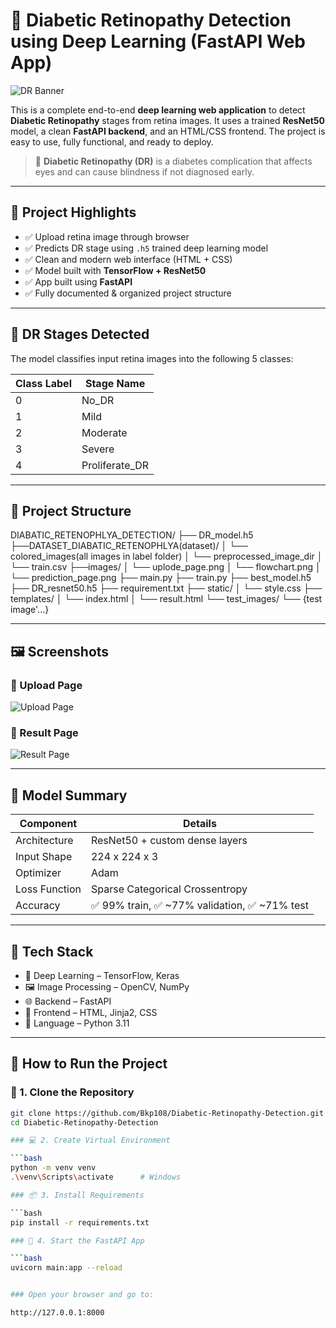 # 🧠 Diabetic Retinopathy Detection using Deep Learning (FastAPI Web App)

![DR Banner](docs/flowchart.png)

This is a complete end-to-end **deep learning web application** to detect **Diabetic Retinopathy** stages from retina images. It uses a trained **ResNet50** model, a clean **FastAPI backend**, and an HTML/CSS frontend. The project is easy to use, fully functional, and ready to deploy.

> 🔬 **Diabetic Retinopathy (DR)** is a diabetes complication that affects eyes and can cause blindness if not diagnosed early.

---

## 📌 Project Highlights

- ✅ Upload retina image through browser
- ✅ Predicts DR stage using `.h5` trained deep learning model
- ✅ Clean and modern web interface (HTML + CSS)
- ✅ Model built with **TensorFlow + ResNet50**
- ✅ App built using **FastAPI**
- ✅ Fully documented & organized project structure

---

## 🧠 DR Stages Detected

The model classifies input retina images into the following 5 classes:

| Class Label | Stage Name         |
|-------------|--------------------|
| 0           | No_DR              |
| 1           | Mild               |
| 2           | Moderate           |
| 3           | Severe             |
| 4           | Proliferate_DR     |

---

## 📁 Project Structure
DIABATIC_RETENOPHLYA_DETECTION/
├── DR_model.h5
├──DATASET_DIABATIC_RETENOPHLYA(dataset)/
│   └── colored_images(all images in label folder)
│   └── preprocessed_image_dir
│   └── train.csv
├──images/
│   └── uplode_page.png
│   └── flowchart.png
│   └── prediction_page.png
├── main.py
├── train.py
├── best_model.h5
├── DR_resnet50.h5
├── requirement.txt
├── static/
│   └── style.css
├── templates/
│   └── index.html
│   └── result.html
└── test_images/
    └── {test image'...}


---

## 🖼️ Screenshots

### 🔹 Upload Page
![Upload Page](docs/upload.png)

### 🔹 Result Page
![Result Page](docs/result.png)

---

## 🧪 Model Summary

| Component     | Details                          |
|---------------|----------------------------------|
| Architecture  | ResNet50 + custom dense layers   |
| Input Shape   | 224 x 224 x 3                    |
| Optimizer     | Adam                             |
| Loss Function | Sparse Categorical Crossentropy  |
| Accuracy      | ✅ 99% train, ✅ ~77% validation, ✅ ~71% test |

---

## 🧰 Tech Stack

- 🧠 Deep Learning – TensorFlow, Keras
- 🖼️ Image Processing – OpenCV, NumPy
- 🌐 Backend – FastAPI
- 🎨 Frontend – HTML, Jinja2, CSS
- 🐍 Language – Python 3.11

---

## 🚀 How to Run the Project

### 🔧 1. Clone the Repository

```bash
git clone https://github.com/Bkp108/Diabetic-Retinopathy-Detection.git
cd Diabetic-Retinopathy-Detection

### 💻 2. Create Virtual Environment

```bash
python -m venv venv
.\venv\Scripts\activate      # Windows

### 📦 3. Install Requirements

```bash
pip install -r requirements.txt

### 🏁 4. Start the FastAPI App

```bash
uvicorn main:app --reload


### Open your browser and go to:

http://127.0.0.1:8000
